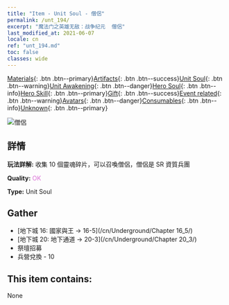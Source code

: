 ```yaml
---
title: "Item - Unit Soul - 僧侶"
permalink: /unt_194/
excerpt: "魔法门之英雄无敌：战争纪元  僧侶"
last_modified_at: 2021-06-07
locale: cn
ref: "unt_194.md"
toc: false
classes: wide
---
```

 [Materials](/ItemsCN/){: .btn .btn--primary}[Artifacts](/ItemsCN/Artifacts/){: .btn .btn--success}[Unit Soul](/ItemsCN/UnitSoul/){: .btn .btn--warning}[Unit Awakening](/ItemsCN/UnitAwakening/){: .btn .btn--danger}[Hero Soul](/ItemsCN/HeroSoul/){: .btn .btn--info}[Hero Skill](/ItemsCN/HeroSkill/){: .btn .btn--primary}[Gift](/ItemsCN/Gift/){: .btn .btn--success}[Event related](/ItemsCN/Events/){: .btn .btn--warning}[Avatars](/ItemsCN/Avatars/){: .btn .btn--danger}[Consumables](/ItemsCN/Consumables/){: .btn .btn--info}[Unknown](/ItemsCN/Unknown/){: .btn .btn--primary}

 ![僧侶](/images/u/ti_senglv.jpg)

## 詳情
 **玩法詳解:** 收集 10 個靈魂碎片，可以召喚僧侶，僧侶是 SR 資質兵團

 **Quality:** <span style="color: #DA70D6">OK</span>

 **Type:** Unit Soul

## Gather

*    [地下城 16: 國家與王 -> 16-5](/cn/Underground/Chapter 16_5/) 
*    [地下城 20: 地下通道 -> 20-3](/cn/Underground/Chapter 20_3/) 
*    祭壇招募 
*    兵營兌換 - 10 

## This item contains:

  None

